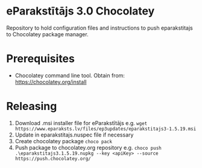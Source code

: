 # eParakstītājs 3.0 Chocolatey

Repository to hold configuration files and instructions to push eparakstitajs to Chocolatey package manager.

# Prerequisites

- Chocolatey command line tool. Obtain from: https://chocolatey.org/install

# Releasing

1. Download .msi installer file for eParakstītājs e.g. `wget https://www.eparaksts.lv/files/ep3updates/eparakstitajs3-1.5.19.msi`
2. Update <version> in eparakstitajs.nuspec file if necessary
2. Create chocolatey package `choco pack`
3. Push package to chocolatey.org repository e.g. `choco push .\eparakstitajs3.1.5.19.nupkg --key <apiKey> --source https://push.chocolatey.org/`